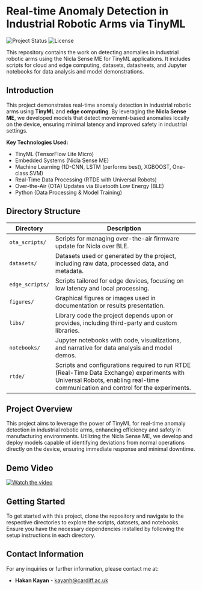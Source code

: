 # Real-time Anomaly Detection in Industrial Robotic Arms via TinyML

![Project Status](https://img.shields.io/badge/status-active-green.svg)
![License](https://img.shields.io/badge/license-MIT-blue.svg)

This repository contains the work on detecting anomalies in industrial robotic arms using the Nicla Sense ME for TinyML applications. It includes scripts for cloud and edge computing, datasets, datasheets, and Jupyter notebooks for data analysis and model demonstrations.

## Introduction

This project demonstrates real-time anomaly detection in industrial robotic arms using **TinyML** and **edge computing**. By leveraging the **Nicla Sense ME**, we developed models that detect movement-based anomalies locally on the device, ensuring minimal latency and improved safety in industrial settings.

**Key Technologies Used:**
- TinyML (TensorFlow Lite Micro)
- Embedded Systems (Nicla Sense ME)
- Machine Learning (1D-CNN, LSTM (performs best), XGBOOST, One-class SVM)
- Real-Time Data Processing (RTDE with Universal Robots)
- Over-the-Air (OTA) Updates via Bluetooth Low Energy (BLE)
- Python (Data Processing & Model Training)

## Directory Structure

| Directory        | Description                                                                                      |
|------------------|--------------------------------------------------------------------------------------------------|
| `ota_scripts/` | Scripts for managing over-the-air firmware update for Nicla over BLE.      |
| `datasets/`      | Datasets used or generated by the project, including raw data, processed data, and metadata.    |
| `edge_scripts/`  | Scripts tailored for edge devices, focusing on low latency and local processing.                 |
| `figures/`       | Graphical figures or images used in documentation or results presentation.                       |
| `libs/`          | Library code the project depends upon or provides, including third-party and custom libraries.  |
| `notebooks/`     | Jupyter notebooks with code, visualizations, and narrative for data analysis and model demos.    |
| `rtde/`          | Scripts and configurations required to run RTDE (Real-Time Data Exchange) experiments with Universal Robots, enabling real-time communication and control for the experiments.    |

## Project Overview

This project aims to leverage the power of TinyML for real-time anomaly detection in industrial robotic arms, enhancing efficiency and safety in manufacturing environments. Utilizing the Nicla Sense ME, we develop and deploy models capable of identifying deviations from normal operations directly on the device, ensuring immediate response and minimal downtime.

## Demo Video

[![Watch the video](https://img.youtube.com/vi/ShW2_ZVlFpc/0.jpg)](https://www.youtube.com/watch?v=ShW2_ZVlFpc)

## Getting Started

To get started with this project, clone the repository and navigate to the respective directories to explore the scripts, datasets, and notebooks. Ensure you have the necessary dependencies installed by following the setup instructions in each directory.

## Contact Information

For any inquiries or further information, please contact me at:

- **Hakan Kayan** - [kayanh@cardiff.ac.uk](mailto:kayanh@cardiff.ac.uk)
